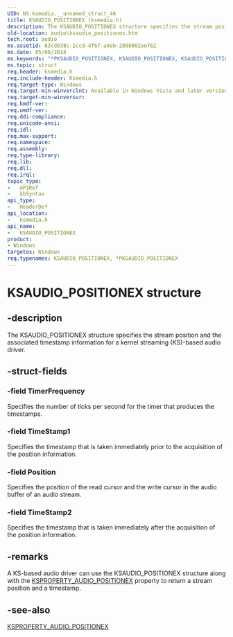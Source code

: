 ```yaml
---
UID: NS:ksmedia.__unnamed_struct_46
title: KSAUDIO_POSITIONEX (ksmedia.h)
description: The KSAUDIO_POSITIONEX structure specifies the stream position and the associated timestamp information for a kernel streaming (KS)-based audio driver.
old-location: audio\ksaudio_positionex.htm
tech.root: audio
ms.assetid: 63cd938c-1ccd-4f67-a4eb-2898002ae762
ms.date: 05/08/2018
ms.keywords: "*PKSAUDIO_POSITIONEX, KSAUDIO_POSITIONEX, KSAUDIO_POSITIONEX structure [Audio Devices], PKSAUDIO_POSITIONEX, PKSAUDIO_POSITIONEX structure pointer [Audio Devices], aud-prop_9a418d76-9a4f-4626-b6db-64ed4fcedb18.xml, audio.ksaudio_positionex, ksmedia/KSAUDIO_POSITIONEX, ksmedia/PKSAUDIO_POSITIONEX"
ms.topic: struct
req.header: ksmedia.h
req.include-header: Ksmedia.h
req.target-type: Windows
req.target-min-winverclnt: Available in Windows Vista and later versions of Windows.
req.target-min-winversvr: 
req.kmdf-ver: 
req.umdf-ver: 
req.ddi-compliance: 
req.unicode-ansi: 
req.idl: 
req.max-support: 
req.namespace: 
req.assembly: 
req.type-library: 
req.lib: 
req.dll: 
req.irql: 
topic_type:
-	APIRef
-	kbSyntax
api_type:
-	HeaderDef
api_location:
-	ksmedia.h
api_name:
-	KSAUDIO_POSITIONEX
product:
- Windows
targetos: Windows
req.typenames: KSAUDIO_POSITIONEX, *PKSAUDIO_POSITIONEX
---
```


# KSAUDIO_POSITIONEX structure


## -description


The KSAUDIO_POSITIONEX structure specifies the stream position and the associated timestamp information for a kernel streaming (KS)-based audio driver.


## -struct-fields




### -field TimerFrequency

Specifies the number of ticks per second for the timer that produces the timestamps.


### -field TimeStamp1

Specifies the timestamp that is taken immediately prior to the acquisition of the position information.


### -field Position

Specifies the position of the read cursor and the write cursor in the audio buffer of an audio stream.


### -field TimeStamp2

Specifies the timestamp that is taken immediately after the acquisition of the position information.


## -remarks



A KS-based audio driver can use the KSAUDIO_POSITIONEX structure along with the <a href="https://msdn.microsoft.com/library/windows/hardware/ff537298">KSPROPERTY_AUDIO_POSITIONEX</a> property to return a stream position and a timestamp.




## -see-also




<a href="https://msdn.microsoft.com/library/windows/hardware/ff537298">KSPROPERTY_AUDIO_POSITIONEX</a>
 

 

